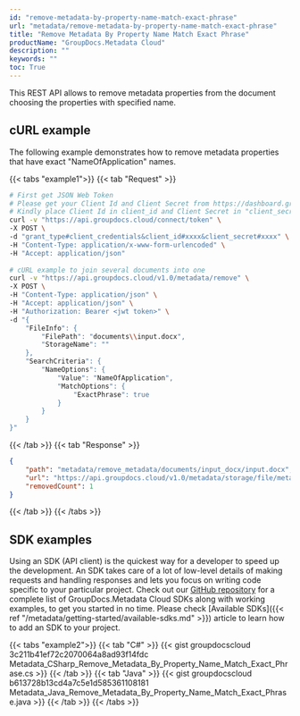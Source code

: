 ```yaml
---
id: "remove-metadata-by-property-name-match-exact-phrase"
url: "metadata/remove-metadata-by-property-name-match-exact-phrase"
title: "Remove Metadata By Property Name Match Exact Phrase"
productName: "GroupDocs.Metadata Cloud"
description: ""
keywords: ""
toc: True
---
```


This REST API allows to remove metadata properties from the document choosing the properties with specified name.

## cURL example

The following example demonstrates how to remove metadata properties that have exact "NameOfApplication" names.

{{< tabs "example1">}}
{{< tab "Request" >}}

```bash
# First get JSON Web Token
# Please get your Client Id and Client Secret from https://dashboard.groupdocs.cloud/applications. 
# Kindly place Client Id in client_id and Client Secret in "client_secret" argument.
curl -v "https://api.groupdocs.cloud/connect/token" \
-X POST \
-d "grant_type#client_credentials&client_id#xxxx&client_secret#xxxx" \
-H "Content-Type: application/x-www-form-urlencoded" \
-H "Accept: application/json"
   
# cURL example to join several documents into one
curl -v "https://api.groupdocs.cloud/v1.0/metadata/remove" \
-X POST \
-H "Content-Type: application/json" \
-H "Accept: application/json" \
-H "Authorization: Bearer <jwt token>" \
-d "{
    "FileInfo": {
        "FilePath": "documents\\input.docx",
        "StorageName": ""
    },
    "SearchCriteria": {
        "NameOptions": {
            "Value": "NameOfApplication",
            "MatchOptions": {
                "ExactPhrase": true
            }
        }
    }
}"
```

{{< /tab >}}
{{< tab "Response" >}}

```json
{
    "path": "metadata/remove_metadata/documents/input_docx/input.docx",
    "url": "https://api.groupdocs.cloud/v1.0/metadata/storage/file/metadata/remove_metadata/documents/input_docx/input.docx",
    "removedCount": 1
}
```

{{< /tab >}}
{{< /tabs >}}

## SDK examples

Using an SDK (API client) is the quickest way for a developer to speed up the development. An SDK takes care of a lot of low-level details of making requests and handling responses and lets you focus on writing code specific to your particular project. Check out our [GitHub repository](https://github.com/groupdocs-metadata-cloud) for a complete list of GroupDocs.Metadata Cloud SDKs along with working examples, to get you started in no time. Please check [Available SDKs]({{< ref "/metadata/getting-started/available-sdks.md" >}}) article to learn how to add an SDK to your project.

{{< tabs "example2">}}
{{< tab "C#" >}}
{{< gist groupdocscloud 3c211b41ef72c2070064a8ad93f14fdc Metadata_CSharp_Remove_Metadata_By_Property_Name_Match_Exact_Phrase.cs >}}
{{< /tab >}}
{{< tab "Java" >}}
{{< gist groupdocscloud b613728b13cd4a7c5e1d585361108181 Metadata_Java_Remove_Metadata_By_Property_Name_Match_Exact_Phrase.java >}}
{{< /tab >}}
{{< /tabs >}}
